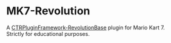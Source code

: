# MK7-Revolution
A [CTRPluginFramework-RevolutionBase](https://github.com/Anto726/CTRPluginFramework-RevolutionBase) plugin for Mario Kart 7.  
Strictly for educational purposes.